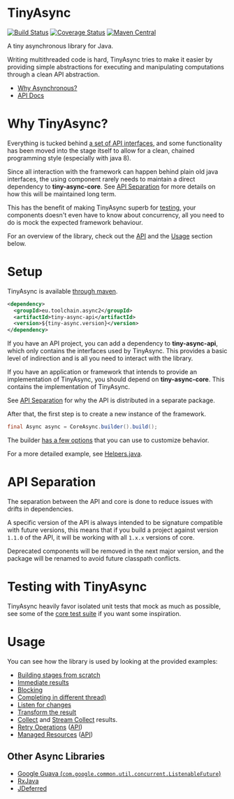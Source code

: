 # TinyAsync

[![Build Status][build-badge]][build]
[![Coverage Status][coveralls-badge]][coveralls]
[![Maven Central][maven-central-badge]][maven-central]

A tiny asynchronous library for Java.

Writing multithreaded code is hard, TinyAsync tries to make it easier by providing simple
abstractions for executing and manipulating computations through a clean API abstraction.

* [Why Asynchronous?](docs/why-async.md)
* [API Docs](https://udoprog.github.io/tiny-async-java/apidocs/latest/)

[build]: https://travis-ci.org/udoprog/tiny-async-java
[build-badge]: https://travis-ci.org/udoprog/tiny-async-java.svg?branch=master
[coveralls]: https://coveralls.io/r/udoprog/tiny-async-java?branch=master
[coveralls-badge]: https://coveralls.io/repos/udoprog/tiny-async-java/badge.svg?branch=master
[maven-central]: http://search.maven.org/#search%7Cga%7C1%7Cg%3A%22eu.toolchain.async2%22
[maven-central-badge]: https://maven-badges.herokuapp.com/maven-central/eu.toolchain.async2/tiny-async-api/badge.svg

# Why TinyAsync?

Everything is tucked behind [a set of API interfaces][api], and some functionality has been moved
into the stage itself to allow for a clean, chained programming style (especially with java 8).

Since all interaction with the framework can happen behind plain old java interfaces, the using
component rarely needs to maintain a direct dependency to **tiny-async-core**.
See [API Separation](#api-separation) for more details on how this will be maintained long term.

This has the benefit of making TinyAsync superb for [testing](#testing-with-tinyasync), your
components doesn't even have to know about concurrency, all you need to do is mock the expected
framework behaviour.

For an overview of the library, check out the [API][api] and the [Usage](#usage) section below.

[api]: /tiny-async-api/src/main/java/eu/toolchain/concurrent

# Setup

TinyAsync is available [through maven][maven].

```xml
<dependency>
  <groupId>eu.toolchain.async2</groupId>
  <artifactId>tiny-async-api</artifactId>
  <version>${tiny-async.version}</version>
</dependency>
```

If you have an API project, you can add a dependency to **tiny-async-api**, which only contains the
interfaces used by TinyAsync. This provides a basic level of indirection and is all you need to
interact with the library.

If you have an application or framework that intends to provide an implementation of TinyAsync, you
should depend on **tiny-async-core**.
This contains the implementation of TinyAsync.

See [API Separation](#api-separation) for why the API is distributed in a separate package.

After that, the first step is to create a new instance of the framework.

```java
final Async async = CoreAsync.builder().build();
```

The builder [has a few options][builder] that you can use to customize behavior.

For a more detailed example, see [Helpers.java][helpers].

[maven]: http://search.maven.org/#search%7Cga%7C1%7Cg%3A%22eu.toolchain.async%2
[builder]: https://udoprog.github.io/tiny-async-java/apidocs/latest/eu/toolchain/concurrent/CoreAsync.Builder.html
[helpers]: /tiny-async-examples/src/main/java/eu/toolchain/examples/helpers/Helpers.java

# API Separation

The separation between the API and core is done to reduce issues with drifts in dependencies.

A specific version of the API is always intended to be signature compatible with future versions,
this means that if you build a project against version `1.1.0` of the API, it will be working with
all `1.x.x` versions of core.

Deprecated components will be removed in the next major version, and the package will be renamed to
avoid future classpath conflicts.

# Testing with TinyAsync

TinyAsync heavily favor isolated unit tests that mock as much as possible,
see some of the [core test suite][core-tests] if you want some
inspiration.

[core-tests]: /tiny-async-core/src/test/java/eu/toolchain/concurrent/

# Usage

You can see how the library is used by looking at the provided examples:

* [Building stages from scratch][stages-from-scratch]
* [Immediate results][immediate-results]
* [Blocking][blocking]
* [Completing in different thread)][something-reckless]
* [Listen for changes][listen]
* [Transform the result][transform]
* [Collect][collect] and [Stream Collect][stream-collect] results.
* [Retry Operations][retry-it] ([API][retry-apidocs])
* [Managed Resources][managed-it] ([API][managed-apidocs])

[stages-from-scratch]: /tiny-async-examples/src/main/java/eu/toolchain/examples/FromScratch.java
[blocking]: /tiny-async-examples/src/main/java/eu/toolchain/examples/Blocking.java
[immediate-results]: /tiny-async-examples/src/main/java/eu/toolchain/examples/ImmediateResults.java
[something-reckless]: /tiny-async-examples/src/main/java/eu/toolchain/examples/SomethingReckless.java
[listen]: /tiny-async-examples/src/main/java/eu/toolchain/examples/Listen.java
[transform]: /tiny-async-examples/src/main/java/eu/toolchain/examples/Transform.java
[collect]: /tiny-async-examples/src/main/java/eu/toolchain/examples/Collect.java
[stream-collect]: /tiny-async-examples/src/main/java/eu/toolchain/examples/StreamCollect.java
[retry-it]: /tiny-async-core/src/test/java/eu/toolchain/concurrent/RetryUntilResolvedIT.java
[retry-apidocs]: https://udoprog.github.io/tiny-async-java/apidocs/latest/eu/toolchain/concurrent/Async.html#retryUntilCompleted-java.util.concurrent.Callable-eu.toolchain.concurrent.RetryPolicy-
[managed-it]: /tiny-async-core/src/test/java/eu/toolchain/concurrent/ManagedIT.java
[managed-apidocs]: https://udoprog.github.io/tiny-async-java/apidocs/latest/eu/toolchain/concurrent/Managed.html

## Other Async Libraries

* [Google Guava (`com.google.common.util.concurrent.ListenableFuture`)](https://github.com/google/guava)
* [RxJava](https://github.com/ReactiveX/RxJava)
* [JDeferred](http://jdeferred.org/)
